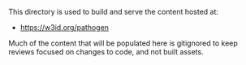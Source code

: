 This directory is used to build and serve the content hosted at:

- https://w3id.org/pathogen

Much of the content that will be populated here is gitignored to keep reviews focused on changes to code, and not built assets.

